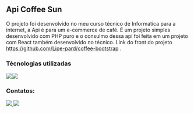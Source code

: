 ## Api Coffee Sun

O projeto foi desenvolvido no meu curso técnico de Informatica para a internet, a Api é para um e-commerce de café. É um projeto simples desenvolvido com PHP puro e o consulmo dessa api foi feita
em um projeto com React também desenvolvido no técnico. Link do front do projeto https://github.com/Lipe-pard/coffee-bootstrap .

### Técnologias utilizadas
<div style="display: flex">
  <img src='https://img.shields.io/badge/PHP-777BB4?style=for-the-badge&logo=php&logoColor=white'/>
  <img src='https://img.shields.io/badge/MySQL-00000F?style=for-the-badge&logo=mysql&logoColor=white'/>
</div>

### Contatos: 

<div style="display: inline-block">
    <a href="mailto:pardinhorh@gmail.com">
      <img src="https://img.shields.io/badge/Gmail-D14836?style=for-the-badge&logo=gmail&logoColor=white"/>
    </a>
    <a href="https://www.linkedin.com/in/felipe-pardinho-695170245/">
      <img src="https://img.shields.io/badge/LinkedIn-0077B5?style=for-the-badge&logo=linkedin&logoColor=white"/>
    </a>
</div>
